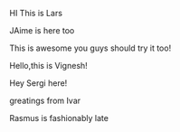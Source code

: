 HI This is Lars

JAime is here too

This is awesome you guys should try it too!

Hello,this is Vignesh!

Hey Sergi here!

greatings from Ivar

Rasmus is fashionably late
